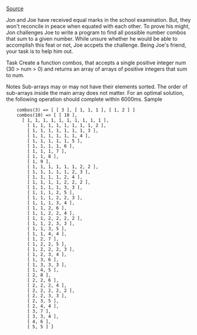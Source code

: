 [Source](https://www.codewars.com/kata/find-all-possible-number-combos-that-sum-to-a-number/train/javascript)

Jon and Joe have received equal marks in the school examination. But, they won't reconcile in peace when equated with each other. To prove his might, Jon challenges Joe to write a program to find all possible number combos that sum to a given number. While unsure whether he would be able to accomplish this feat or not, Joe accpets the challenge. Being Joe's friend, your task is to help him out.

Task
Create a function combos, that accepts a single positive integer num (30 > num > 0) and returns an array of arrays of positive integers that sum to num.

Notes
Sub-arrays may or may not have their elements sorted.
The order of sub-arrays inside the main array does not matter.
For an optimal solution, the following operation should complete within 6000ms.
Sample
```
    combos(3) => [ [ 3 ], [ 1, 1, 1 ], [ 1, 2 ] ]
    combos(10) => [ [ 10 ],
      [ 1, 1, 1, 1, 1, 1, 1, 1, 1, 1 ],
        [ 1, 1, 1, 1, 1, 1, 1, 1, 2 ],
        [ 1, 1, 1, 1, 1, 1, 1, 3 ],
        [ 1, 1, 1, 1, 1, 1, 4 ],
        [ 1, 1, 1, 1, 1, 5 ],
        [ 1, 1, 1, 1, 6 ],
        [ 1, 1, 1, 7 ],
        [ 1, 1, 8 ],
        [ 1, 9 ],
        [ 1, 1, 1, 1, 1, 1, 2, 2 ],
        [ 1, 1, 1, 1, 1, 2, 3 ],
        [ 1, 1, 1, 1, 2, 4 ],
        [ 1, 1, 1, 1, 2, 2, 2 ],
        [ 1, 1, 1, 1, 3, 3 ],
        [ 1, 1, 1, 2, 5 ],
        [ 1, 1, 1, 2, 2, 3 ],
        [ 1, 1, 1, 3, 4 ],
        [ 1, 1, 2, 6 ],
        [ 1, 1, 2, 2, 4 ],
        [ 1, 1, 2, 2, 2, 2 ],
        [ 1, 1, 2, 3, 3 ],
        [ 1, 1, 3, 5 ],
        [ 1, 1, 4, 4 ],
        [ 1, 2, 7 ],
        [ 1, 2, 2, 5 ],
        [ 1, 2, 2, 2, 3 ],
        [ 1, 2, 3, 4 ],
        [ 1, 3, 6 ],
        [ 1, 3, 3, 3 ],
        [ 1, 4, 5 ],
        [ 2, 8 ],
        [ 2, 2, 6 ],
        [ 2, 2, 2, 4 ],
        [ 2, 2, 2, 2, 2 ],
        [ 2, 2, 3, 3 ],
        [ 2, 3, 5 ],
        [ 2, 4, 4 ],
        [ 3, 7 ],
        [ 3, 3, 4 ],
        [ 4, 6 ],
        [ 5, 5 ] ]
```